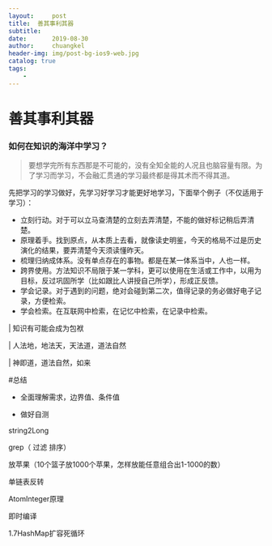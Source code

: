 ```yaml
---
layout:     post
title:	善其事利其器
subtitle: 	
date:       2019-08-30
author:     chuangkel
header-img: img/post-bg-ios9-web.jpg
catalog: true
tags:
    - 
---
```


# 善其事利其器

### 如何在知识的海洋中学习？

> 要想学完所有东西那是不可能的，没有全知全能的人况且也脑容量有限。为了学习而学习，不会融汇贯通的学习最终都是得其术而不得其道。

先把学习的学习做好，先学习好学习才能更好地学习，下面举个例子（不仅适用于学习）：

* 立刻行动。对于可以立马查清楚的立刻去弄清楚，不能的做好标记稍后弄清楚。
* 原理着手。找到原点，从本质上去看，就像读史明鉴，今天的格局不过是历史演化的结果，要弄清楚今天须读懂昨天。
* 梳理归纳成体系。没有单点存在的事物。都是在某一体系当中，人也一样。
* 跨界使用。方法知识不局限于某一学科，更可以使用在生活或工作中，以用为目标，反过巩固所学（比如跟比人讲授自己所学），形成正反馈。
* 学会记录。对于遇到的问题，绝对会碰到第二次，值得记录的务必做好电子记录，方便检索。
* 学会检索。在互联网中检索，在记忆中检索，在记录中检索。



| 知识有可能会成为包袱

| 人法地，地法天，天法道，道法自然

|  神即道，道法自然，如来





#总结



* 全面理解需求，边界值、条件值

* 做好自测





string2Long 

grep（ 过滤 排序） 

放苹果（10个篮子放1000个苹果，怎样放能任意组合出1-1000的数） 

单链表反转

AtomInteger原理

即时编译

1.7HashMap扩容死循环